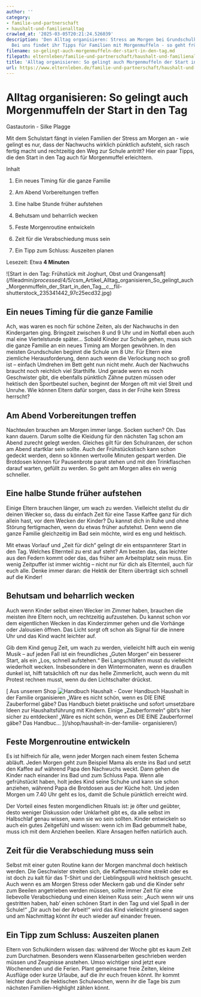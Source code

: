 ```yaml
---
author: ''
category:
- familie-und-partnerschaft
- haushalt-und-familienalltag
crawled_at: '2025-03-05T20:21:24.526039'
description: 'Den Alltag organisieren: Stress am Morgen bei Grundschulkind-Eltern.
  Bei uns findet ihr Tipps für Familien mit Morgenmuffeln - so geht frühes Aufstehen.'
filename: so-gelingt-auch-morgenmuffeln-der-start-in-den-tag.md
filepath: elternleben/familie-und-partnerschaft/haushalt-und-familienalltag/so-gelingt-auch-morgenmuffeln-der-start-in-den-tag.md
title: 'Alltag organisieren: So gelingt auch Morgenmuffeln der Start in den Tag'
url: https://www.elternleben.de/familie-und-partnerschaft/haushalt-und-familienalltag/so-gelingt-auch-morgenmuffeln-der-start-in-den-tag/
---
```


#  Alltag organisieren: So gelingt auch Morgenmuffeln der Start in den Tag

Gastautorin - Silke Plagge

Mit dem Schulstart fängt in vielen Familien der Stress am Morgen an - wie
gelingt es nur, dass der Nachwuchs wirklich pünktlich aufsteht, sich rasch
fertig macht und rechtzeitig den Weg zur Schule antritt? Hier ein paar Tipps,
die den Start in den Tag auch für Morgenmuffel erleichtern.

Inhalt

1. Ein neues Timing für die ganze Familie

2. Am Abend Vorbereitungen treffen

3. Eine halbe Stunde früher aufstehen

4. Behutsam und beharrlich wecken

5. Feste Morgenroutine entwickeln

6. Zeit für die Verabschiedung muss sein

7. Ein Tipp zum Schluss: Auszeiten planen

Lesezeit: Etwa **4 Minuten**

![Start in den Tag: Frühstück mit Joghurt, Obst und
Orangensaft](/fileadmin/_processed_/4/5/csm_Artikel_Alltag_organisieren_So_gelingt_auch_Morgenmuffeln_der_Start_in_den_Tag__c__flil-
shutterstock_235341442_97c25ecd32.jpg)

##  Ein neues Timing für die ganze Familie

Ach, was waren es noch für schöne Zeiten, als der Nachwuchs in den
Kindergarten ging. Bringzeit zwischen 8 und 9 Uhr und im Notfall eben auch mal
eine Viertelstunde später… Sobald Kinder zur Schule gehen, muss sich die ganze
Familie an ein neues Timing am Morgen gewöhnen. In den meisten Grundschulen
beginnt die Schule um 8 Uhr. Für Eltern eine ziemliche Herausforderung, denn
auch wenn die Verlockung noch so groß ist – einfach Umdrehen im Bett geht nun
nicht mehr. Auch der Nachwuchs braucht noch reichlich viel Starthilfe. Und
gerade wenn es noch Geschwister gibt, die ebenfalls pünktlich Zähne putzen
müssen oder hektisch den Sportbeutel suchen, beginnt der Morgen oft mit viel
Streit und Unruhe. Wie können Eltern dafür sorgen, dass in der Frühe kein
Stress herrscht?

##  Am Abend Vorbereitungen treffen

Nachteulen brauchen am Morgen immer lange. Socken suchen? Oh. Das kann dauern.
Darum sollte die Kleidung für den nächsten Tag schon am Abend zurecht gelegt
werden. Gleiches gilt für den Schulranzen, der schon am Abend startklar sein
sollte. Auch der Frühstückstisch kann schon gedeckt werden, denn so können
wertvolle Minuten gespart werden. Die Brotdosen können für Pausenbrote parat
stehen und mit den Trinkflaschen darauf warten, gefüllt zu werden. So geht am
Morgen alles ein wenig schneller.

##  Eine halbe Stunde früher aufstehen

Einige Eltern brauchen länger, um wach zu werden. Vielleicht stellst du dir
deinen Wecker so, dass du einfach Zeit für eine Tasse Kaffee ganz für dich
allein hast, vor dem Wecken der Kinder? Du kannst dich in Ruhe und ohne
Störung fertigmachen, wenn du etwas früher aufstehst. Denn wenn die ganze
Familie gleichzeitig im Bad sein möchte, wird es eng und hektisch.  
  
Mit etwas Vorlauf und „Zeit für dich“ gelingt dir ein entspannterer Start in
den Tag. Welches Elternteil zu erst auf steht? Am besten das, das leichter aus
den Federn kommt oder das, das früher am Arbeitsplatz sein muss. Ein wenig
Zeitpuffer ist immer wichtig – nicht nur für dich als Elternteil, auch für
euch alle. Denke immer daran: die Hektik der Eltern überträgt sich schnell auf
die Kinder!

##  Behutsam und beharrlich wecken

Auch wenn Kinder selbst einen Wecker im Zimmer haben, brauchen die meisten
ihre Eltern noch, um rechtzeitig aufzustehen. Du kannst schon vor dem
eigentlichen Wecken in das Kinderzimmer gehen und die Vorhänge oder Jalousien
öffnen. Das Licht sorgt oft schon als Signal für die innere Uhr und das Kind
wacht leichter auf.  
  
Gib dem Kind genug Zeit, um wach zu werden, vielleicht hilft auch ein wenig
Musik – auf jeden Fall ist ein freundliches „Guten Morgen“ ein besserer Start,
als ein „Los, schnell aufstehen.“ Bei Langschläfern musst du vielleicht
wiederholt wecken. Insbesondere in den Wintermonaten, wenn es draußen dunkel
ist, hilft tatsächlich oft nur das helle Zimmerlicht, auch wenn du mit Protest
rechnen musst, wenn du den Lichtschalter drückst.

[ Aus unserem Shop ![Handbuch Haushalt -
Cover](/fileadmin/_processed_/f/7/csm_Handbuch_haushalt_teaser_e4fb26e1d6.png)
Handbuch Haushalt in der Familie organisieren „Wäre es nicht schön, wenn es
DIE EINE Zauberformel gäbe? Das Handbuch bietet praktische und sofort
umsetzbare Ideen zur Haushaltsführung mit Kindern. Einige „Zauberformeln“
gibt’s hier sicher zu entdecken! „Wäre es nicht schön, wenn es DIE EINE
Zauberformel gäbe? Das Handbuc…  ](/shop/haushalt-in-der-familie-
organisieren/)

##  Feste Morgenroutine entwickeln

Es ist hilfreich für alle, wenn jeder Morgen nach einem festen Schema abläuft.
Jeden Morgen geht zum Beispiel Mama als erste ins Bad und setzt den Kaffee auf
während Papa den Nachwuchs weckt. Dann gehen die Kinder nach einander ins Bad
und zum Schluss Papa. Wenn alle gefrühstückt haben, holt jedes Kind seine
Schuhe und kann sie schon anziehen, während Papa die Brotdosen aus der Küche
holt. Und jeden Morgen um 7.40 Uhr geht es los, damit die Schule pünktlich
erreicht wird.  
  
Der Vorteil eines festen morgendlichen Rituals ist: je öfter und geübter,
desto weniger Diskussion oder Unklarheit gibt es, da alle selbst im Halbschlaf
genau wissen, wann sie wo sein sollten. Kinder entwickeln so auch ein gutes
Zeitgefühl und wissen: wenn ich im Bad gebummelt habe, muss ich mit dem
Anziehen beeilen. Klare Ansagen helfen natürlich auch.

##  Zeit für die Verabschiedung muss sein

Selbst mit einer guten Routine kann der Morgen manchmal doch hektisch werden.
Die Geschwister streiten sich, die Kaffeemaschine streikt oder es ist doch zu
kalt für das T-Shirt und der Lieblingspulli wird hektisch gesucht. Auch wenn
es am Morgen Stress oder Meckern gab und die Kinder sehr zum Beeilen
angetrieben werden müssen, sollte immer Zeit für eine liebevolle
Verabschiedung und einen kleinen Kuss sein: „Auch wenn wir uns gestritten
haben, hab’ einen schönen Start in den Tag und viel Spaß in der Schule!“ „Dir
auch bei der Arbeit!“ wird das Kind vielleicht grinsend sagen und am
Nachmittag könnt ihr euch wieder auf einander freuen.

##  Ein Tipp zum Schluss: Auszeiten planen

Eltern von Schulkindern wissen das: während der Woche gibt es kaum Zeit zum
Durchatmen. Besonders wenn Klassenarbeiten geschrieben werden müssen und
Zeugnisse anstehen. Umso wichtiger sind jetzt eure Wochenenden und die Ferien.
Plant gemeinsame freie Zeiten, kleine Ausflüge oder kurze Urlaube, auf die ihr
euch freuen könnt. Ihr kommt leichter durch die hektischen Schulwochen, wenn
ihr die Tage bis zum nächsten Familien-Highlight zählen könnt.

